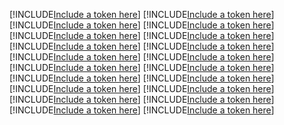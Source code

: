 [!INCLUDE[Include a token here](refs1527648411743/r1.md)]
[!INCLUDE[Include a token here](refs1527648411743/r2.md)]
[!INCLUDE[Include a token here](refs1527648411743/r3.md)]
[!INCLUDE[Include a token here](refs1527648411743/r4.md)]
[!INCLUDE[Include a token here](refs1527648411743/r5.md)]
[!INCLUDE[Include a token here](refs1527648411743/r6.md)]
[!INCLUDE[Include a token here](refs1527648411743/r7.md)]
[!INCLUDE[Include a token here](refs1527648411743/r8.md)]
[!INCLUDE[Include a token here](refs1527648411743/r9.md)]
[!INCLUDE[Include a token here](refs1527648411743/r10.md)]
[!INCLUDE[Include a token here](refs1527648411743/r11.md)]
[!INCLUDE[Include a token here](refs1527648411743/r12.md)]
[!INCLUDE[Include a token here](refs1527648411743/r13.md)]
[!INCLUDE[Include a token here](refs1527648411743/r14.md)]
[!INCLUDE[Include a token here](refs1527648411743/r15.md)]
[!INCLUDE[Include a token here](refs1527648411743/r16.md)]
[!INCLUDE[Include a token here](refs1527648411743/r17.md)]
[!INCLUDE[Include a token here](refs1527648411743/r18.md)]
[!INCLUDE[Include a token here](refs1527648411743/r19.md)]
[!INCLUDE[Include a token here](refs1527648411743/r20.md)]